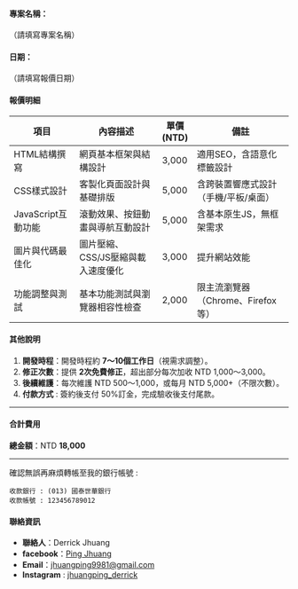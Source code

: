 #### **專案名稱**：

（請填寫專案名稱）

#### **日期**：

（請填寫報價日期）

#### **報價明細**

| 項目             | 內容描述                 | 單價<br/> (NTD) | 備註                      |
| -------------- | -------------------- | ------------- | ----------------------- |
| HTML結構撰寫       | 網頁基本框架與結構設計          | 3,000         | 適用SEO，含語意化標籤設計          |
| CSS樣式設計        | 客製化頁面設計與基礎排版         | 5,000         | 含跨裝置響應式設計（手機/平板/桌面）     |
| JavaScript互動功能 | 滾動效果、按鈕動畫與導航互動設計     | 5,000         | 含基本原生JS，無框架需求           |
| 圖片與代碼最佳化       | 圖片壓縮、CSS/JS壓縮與載入速度優化 | 3,000         | 提升網站效能                  |
| 功能調整與測試        | 基本功能測試與瀏覽器相容性檢查      | 2,000         | 限主流瀏覽器（Chrome、Firefox等） |

#### **其他說明**

1. **開發時程**：開發時程約 **7～10個工作日**（視需求調整）。
2. **修正次數**：提供 **2次免費修正**，超出部分每次加收 NTD 1,000～3,000。
3. **後續維護**：每次維護 NTD 500～1,000，或每月 NTD 5,000+（不限次數）。
4. **付款方式** : 簽約後支付 50%訂金，完成驗收後支付尾款。

---

#### **合計費用**

**總金額**：NTD **18,000**

---

確認無誤再麻煩轉帳至我的銀行帳號 : 

```
收款銀行 : (013) 國泰世華銀行
收款帳號 : 123456789012
```

#### **聯絡資訊**

- **聯絡人**：Derrick Jhuang
- **facebook**：[Ping Jhuang](https://www.facebook.com/profile.php?id=61550261036714)
- **Email**：[jhuangping9981@gmail.com](jhuangping9981@gmail.com)
- **Instagram** : [jhuangping_derrick](https://www.instagram.com/jhuangping_derrick/#)
